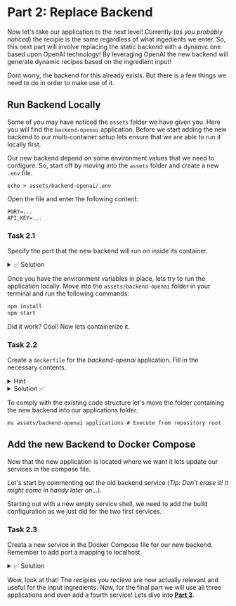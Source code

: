 # Part 2: Replace Backend

Now let's take our application to the next level! Currently (_as you probably noticed_) the recipie is the same regardless of what ingedients we enter. So, this next part will involve replacing the static backend with a dynamic one based upon OpenAI technology! By leveraging OpenAI the new backend will generate dynamic recipes based on the ingredient input!

Dont worry, the backend for this already exists. But there is a few things we need to do in order to make use of it.

## Run Backend Locally

Some of you may have noticed the `assets` folder we have given you. Here you will find the `backend-openai` application. Before we start adding the new backend to our multi-container setup lets ensure that we are able to run it locally first.

Our new backend depend on some environment values that we need to configure. So, start off by moving into the `assets` folder and create a new `.env` file.

```shell
echo > assets/backend-openai/.env
```

Open the file and enter the following content:

```env
PORT=...
API_KEY=...
```

### Task 2.1

Specify the port that the new backend will run on inside its container.

<details>
<summary>✅ Solution</summary>

Here you could assign the application a random port, but one that is normal to assign a backend application and the one that we chose for our solution was **8080**.

```env
PORT=8080
API_KEY=...
```

As for the _API_KEY_, ask one of us when you have come this far and we will give it to you!

</details>

Once you have the environment variables in place, lets try to run the application locally. Move into the `assets/backend-openai` folder in your terminal and run the following commands:

```bash
npm install
npm start
```

Did it work? Cool! Now lets containerize it.

### Task 2.2

Create a `dockerfile` for the _backend-openai_ application. Fill in the necessary contents.

<details>
<summary>Hint</summary>
You can copy the dockerfile for the static backend and reuse its content, only a few adjustments is actually necessary.

Specifically, you will need to update the port you just assigned to your new backend applicaiton.

</details>

<details>
<summary>Solution ✅</summary>
Your file should now look like this:

```docker

FROM node:16-alpine

WORKDIR /app

COPY . .

WORKDIR /app/backend

RUN npm install

EXPOSE 8080

CMD [ "npm", "start" ]

```

</details>

To comply with the existing code structure let's move the folder containing the new backend into our applications folder.

```shell
mv assets/backend-openai applications # Execute from repository root
```

## Add the new Backend to Docker Compose

Now that the new application is located where we want it lets update our services in the compose file.

Let's start by commenting out the old backend service (_Tip: Don't erase it! It might come in handy later on..._).

Starting out with a new empty service shell, we need to add the build configuration as we just did for the two first services.

### Task 2.3

Creata a new service in the Docker Compose file for our new backend. Remember to add port a mapping to localhost.

<details>
<summary>✅ Solution</summary>
The new service configuration should look something like this:

```yml
backend-openai:
  build:
    dockerfile: backend-openai.dockerfile
    context: applications/backend-openai/
  ports:
    - "8080:8080"
```

</details>

Wow, look at that! The recipies you recieve are now actually relevant and useful for the input ingredients.
Now, for the final part we will use all three applications and even add a fourth service! Lets dive into **[Part 3](../03-proxy-server/README.md)**.
